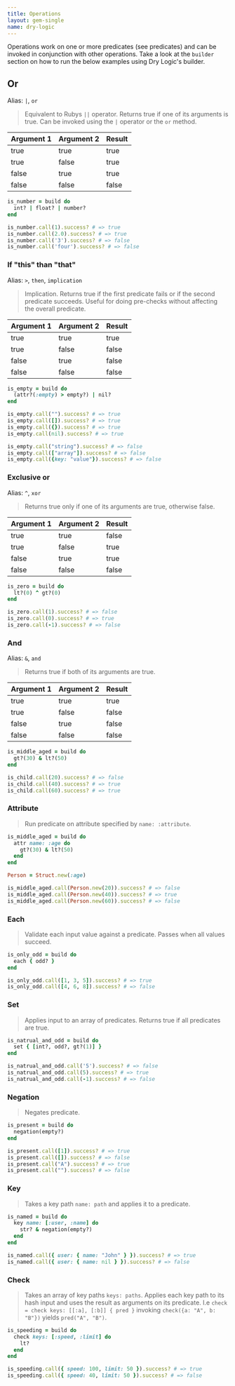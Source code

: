 ```yaml
---
title: Operations
layout: gem-single
name: dry-logic
---
```


Operations work on one or more predicates (see predicates) and can be invoked in conjunction with other operations. Take a look at the `builder` section on how to run the below examples using Dry Logic's builder.

## Or

Alias: `|`, `or`

> Equivalent to Rubys `||` operator. Returns true if one of its arguments is true. Can be invoked using the `|` operator or the `or` method.

Argument 1 | Argument 2 | Result
--- | --- | ---
true | true | true
true | false | true
false | true | true
false | false | false

``` ruby
is_number = build do
  int? | float? | number?
end

is_number.call(1).success? # => true
is_number.call(2.0).success? # => true
is_number.call('3').success? # => false
is_number.call('four').success? # => false
```

### If "this" than "that"

Alias: `>`, `then`, `implication`

> Implication. Returns true if the first predicate fails or if the second predicate succeeds. Useful for doing pre-checks without affecting the overall predicate.

Argument 1 | Argument 2 | Result
--- | --- | ---
true | true | true
true | false | false
false | true | false
false | false | false

``` ruby
is_empty = build do
  (attr?(:empty) > empty?) | nil?
end

is_empty.call("").success? # => true
is_empty.call([]).success? # => true
is_empty.call({}).success? # => true
is_empty.call(nil).success? # => true

is_empty.call("string").success? # => false
is_empty.call(["array"]).success? # => false
is_empty.call({key: "value"}).success? # => false
```

### Exclusive or

Alias: `^`, `xor`

> Returns true only if one of its arguments are true, otherwise false.

Argument 1 | Argument 2 | Result
--- | --- | ---
true | true | false
true | false | true
false | true | true
false | false | false

``` ruby
is_zero = build do
  lt?(0) ^ gt?(0)
end

is_zero.call(1).success? # => false
is_zero.call(0).success? # => true
is_zero.call(-1).success? # => false
```

### And

Alias: `&`, `and`

> Returns true if both of its arguments are true.

Argument 1 | Argument 2 | Result
--- | --- | ---
true | true | true
true | false | false
false | true | false
false | false | false

``` ruby
is_middle_aged = build do
  gt?(30) & lt?(50)
end

is_child.call(20).success? # => false
is_child.call(40).success? # => true
is_child.call(60).success? # => true
```

### Attribute

> Run predicate on attribute specified by `name: :attribute`.

``` ruby
is_middle_aged = build do
  attr name: :age do
    gt?(30) & lt?(50)
  end
end

Person = Struct.new(:age)

is_middle_aged.call(Person.new(20)).success? # => false
is_middle_aged.call(Person.new(40)).success? # => true
is_middle_aged.call(Person.new(60)).success? # => false
```

### Each

> Validate each input value against a predicate. Passes when all values succeed.

``` ruby
is_only_odd = build do
  each { odd? }
end

is_only_odd.call([1, 3, 5]).success? # => true
is_only_odd.call([4, 6, 8]).success? # => false
```

### Set

> Applies input to an array of predicates. Returns true if all predicates are true.

``` ruby
is_natrual_and_odd = build do
  set { [int?, odd?, gt?(1)] }
end

is_natrual_and_odd.call('5').success? # => false
is_natrual_and_odd.call(5).success? # => true
is_natrual_and_odd.call(-1).success? # => false
```

### Negation

> Negates predicate.

``` ruby
is_present = build do
  negation(empty?)
end

is_present.call([1]).success? # => true
is_present.call([]).success? # => false
is_present.call("A").success? # => true
is_present.call("").success? # => false
```

### Key

> Takes a key path `name: path` and applies it to a predicate.

``` ruby
is_named = build do
  key name: [:user, :name] do
    str? & negation(empty?)
  end
end

is_named.call({ user: { name: "John" } }).success? # => true
is_named.call({ user: { name: nil } }).success? # => false
```

### Check

> Takes an array of key paths `keys: paths`. Applies each key path to its hash input and uses the result as arguments on its predicate. I.e `check = check keys: [[:a], [:b]] { pred }` invoking `check({a: "A", b: "B"})` yields `pred("A", "B")`.

``` ruby
is_speeding = build do
  check keys: [:speed, :limit] do
    lt?
  end
end

is_speeding.call({ speed: 100, limit: 50 }).success? # => true
is_speeding.call({ speed: 40, limit: 50 }).success? # => false
```
